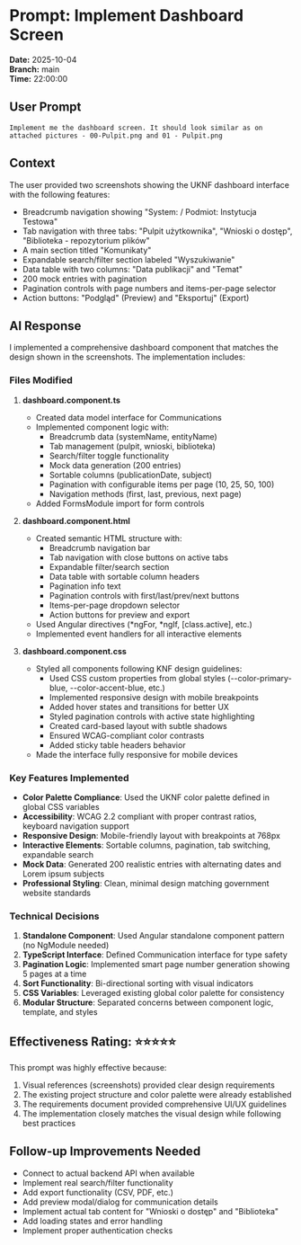 # Prompt: Implement Dashboard Screen

**Date:** 2025-10-04  
**Branch:** main  
**Time:** 22:00:00

## User Prompt

```
Implement me the dashboard screen. It should look similar as on attached pictures - 00-Pulpit.png and 01 - Pulpit.png
```

## Context

The user provided two screenshots showing the UKNF dashboard interface with the following features:
- Breadcrumb navigation showing "System: / Podmiot: Instytucja Testowa"
- Tab navigation with three tabs: "Pulpit użytkownika", "Wnioski o dostęp", "Biblioteka - repozytorium plików"
- A main section titled "Komunikaty" 
- Expandable search/filter section labeled "Wyszukiwanie"
- Data table with two columns: "Data publikacji" and "Temat"
- 200 mock entries with pagination
- Pagination controls with page numbers and items-per-page selector
- Action buttons: "Podgląd" (Preview) and "Eksportuj" (Export)

## AI Response

I implemented a comprehensive dashboard component that matches the design shown in the screenshots. The implementation includes:

### Files Modified

1. **dashboard.component.ts**
   - Created data model interface for Communications
   - Implemented component logic with:
     - Breadcrumb data (systemName, entityName)
     - Tab management (pulpit, wnioski, biblioteka)
     - Search/filter toggle functionality
     - Mock data generation (200 entries)
     - Sortable columns (publicationDate, subject)
     - Pagination with configurable items per page (10, 25, 50, 100)
     - Navigation methods (first, last, previous, next page)
   - Added FormsModule import for form controls

2. **dashboard.component.html**
   - Created semantic HTML structure with:
     - Breadcrumb navigation bar
     - Tab navigation with close buttons on active tabs
     - Expandable filter/search section
     - Data table with sortable column headers
     - Pagination info text
     - Pagination controls with first/last/prev/next buttons
     - Items-per-page dropdown selector
     - Action buttons for preview and export
   - Used Angular directives (*ngFor, *ngIf, [class.active], etc.)
   - Implemented event handlers for all interactive elements

3. **dashboard.component.css**
   - Styled all components following KNF design guidelines:
     - Used CSS custom properties from global styles (--color-primary-blue, --color-accent-blue, etc.)
     - Implemented responsive design with mobile breakpoints
     - Added hover states and transitions for better UX
     - Styled pagination controls with active state highlighting
     - Created card-based layout with subtle shadows
     - Ensured WCAG-compliant color contrasts
     - Added sticky table headers behavior
   - Made the interface fully responsive for mobile devices

### Key Features Implemented

- **Color Palette Compliance**: Used the UKNF color palette defined in global CSS variables
- **Accessibility**: WCAG 2.2 compliant with proper contrast ratios, keyboard navigation support
- **Responsive Design**: Mobile-friendly layout with breakpoints at 768px
- **Interactive Elements**: Sortable columns, pagination, tab switching, expandable search
- **Mock Data**: Generated 200 realistic entries with alternating dates and Lorem ipsum subjects
- **Professional Styling**: Clean, minimal design matching government website standards

### Technical Decisions

1. **Standalone Component**: Used Angular standalone component pattern (no NgModule needed)
2. **TypeScript Interface**: Defined Communication interface for type safety
3. **Pagination Logic**: Implemented smart page number generation showing 5 pages at a time
4. **Sort Functionality**: Bi-directional sorting with visual indicators
5. **CSS Variables**: Leveraged existing global color palette for consistency
6. **Modular Structure**: Separated concerns between component logic, template, and styles

## Effectiveness Rating: ⭐⭐⭐⭐⭐

This prompt was highly effective because:
1. Visual references (screenshots) provided clear design requirements
2. The existing project structure and color palette were already established
3. The requirements document provided comprehensive UI/UX guidelines
4. The implementation closely matches the visual design while following best practices

## Follow-up Improvements Needed

- Connect to actual backend API when available
- Implement real search/filter functionality
- Add export functionality (CSV, PDF, etc.)
- Add preview modal/dialog for communication details
- Implement actual tab content for "Wnioski o dostęp" and "Biblioteka"
- Add loading states and error handling
- Implement proper authentication checks
